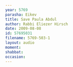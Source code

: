 ```yaml
---
year: 5769
parasha: Eikev
title: Save Paula Abdul
author: Rabbi Eliezer Hirsch
date: 2009-08-08
id: 57695031
filename: 5769-503-1
layout: audio
moment: 
shabbat: 
occasion: 
---
```

